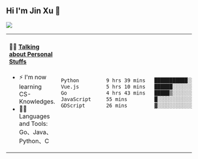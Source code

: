 
## Hi I'm Jin Xu 👋
![](https://komarev.com/ghpvc/?username=jiayouxujin&color=brightgreen&label=PROFILE+VIEWS)



<table align="center">
<tr>
<td valign="top" width="60%">

#### 🏋️‍♀️ <a href="https://github.com/jiayouxujin" target="_blank">Talking about Personal Stuffs</a>
<!-- recent_releases starts -->

- ⚡  I'm now learning CS-Knowledges.  
- 🏊‍♂️ Languages and Tools: Go、Java、Python、C
<!-- recent_releases ends -->
</td>
<td>
 
<!--START_SECTION:waka-->

```txt
Python         9 hrs 39 mins   ███████████░░░░░░░░░░░░░░   44.59 %
Vue.js         5 hrs 10 mins   ██████░░░░░░░░░░░░░░░░░░░   23.91 %
Go             4 hrs 43 mins   █████▒░░░░░░░░░░░░░░░░░░░   21.83 %
JavaScript     55 mins         █░░░░░░░░░░░░░░░░░░░░░░░░   04.25 %
GDScript       26 mins         ▓░░░░░░░░░░░░░░░░░░░░░░░░   02.06 %
```

<!--END_SECTION:waka-->
 
</td>
</tr>
</table>





